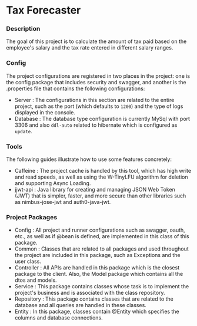 # Tax Forecaster

### Description

The goal of this project is to calculate the amount of tax paid based on the employee's salary and the tax rate entered
in different salary ranges.

### Config

The project configurations are registered in two places in the project: one is the config package that includes security
and swagger, and another is the .properties file that contains the following configurations:

* Server : The configurations in this section are related to the entire project, such as the port (which defaults
  to `1200`) and the type of logs displayed in the console.
* Database : The database type configuration is currently MySql with port 3306 and also `ddl-auto` related to hibernate
  which is configured as `update`.

### Tools

The following guides illustrate how to use some features concretely:

* Caffeine : The project cache is handled by this tool, which has high write and read speeds, as well as using the
  W-TinyLFU algorithm for deletion and supporting Async Loading.
* jjwt-api : Java library for creating and managing JSON Web Token (JWT) that is simpler, faster, and more secure than
  other libraries such as nimbus-jose-jwt and auth0-java-jwt.

### Project Packages

* Config : All project and runner configurations such as swagger, oauth, etc., as well as if @bean is defined, are
  implemented in this class of this package.
* Common : Classes that are related to all packages and used throughout the project are included in this package, such
  as Exceptions and the user class.
* Controller : All APIs are handled in this package which is the closest package to the client. Also, the Model package
  which contains all the dtos and models.
* Service : This package contains classes whose task is to implement the project's business and is associated with the
  class repository.
* Repository : This package contains classes that are related to the database and all queries are handled in these
  classes.
* Entity : In this package, classes contain @Entity which specifies the columns and database connections.


